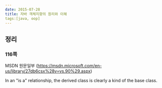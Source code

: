 ```yaml
---
date: 2015-07-28
title: 자바 객체지향의 원리와 이해
tags:[java, oop]
---
```


## 정리
### 116쪽
MSDN 원문일부 (https://msdn.microsoft.com/en-us/library/27db6csx%28v=vs.90%29.aspx)

 In an "is a" relationship, the derived class is clearly a kind of the base class.


